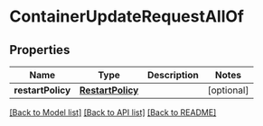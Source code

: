 # ContainerUpdateRequestAllOf

## Properties
Name | Type | Description | Notes
------------ | ------------- | ------------- | -------------
**restartPolicy** | [**RestartPolicy**](RestartPolicy.md) |  | [optional] 

[[Back to Model list]](../README.md#documentation-for-models) [[Back to API list]](../README.md#documentation-for-api-endpoints) [[Back to README]](../README.md)


